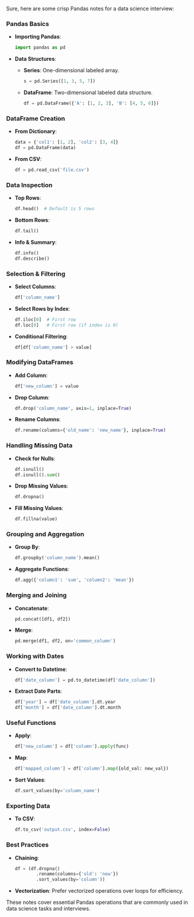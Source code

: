 
Sure, here are some crisp Pandas notes for a data science interview:

### Pandas Basics

- **Importing Pandas**:
  ```python
  import pandas as pd
  ```

- **Data Structures**:
  - **Series**: One-dimensional labeled array.
    ```python
    s = pd.Series([1, 3, 5, 7])
    ```
  - **DataFrame**: Two-dimensional labeled data structure.
    ```python
    df = pd.DataFrame({'A': [1, 2, 3], 'B': [4, 5, 6]})
    ```

### DataFrame Creation

- **From Dictionary**:
  ```python
  data = {'col1': [1, 2], 'col2': [3, 4]}
  df = pd.DataFrame(data)
  ```

- **From CSV**:
  ```python
  df = pd.read_csv('file.csv')
  ```

### Data Inspection

- **Top Rows**:
  ```python
  df.head()  # Default is 5 rows
  ```

- **Bottom Rows**:
  ```python
  df.tail()
  ```

- **Info & Summary**:
  ```python
  df.info()
  df.describe()
  ```

### Selection & Filtering

- **Select Columns**:
  ```python
  df['column_name']
  ```

- **Select Rows by Index**:
  ```python
  df.iloc[0]  # First row
  df.loc[0]   # First row (if index is 0)
  ```

- **Conditional Filtering**:
  ```python
  df[df['column_name'] > value]
  ```

### Modifying DataFrames

- **Add Column**:
  ```python
  df['new_column'] = value
  ```

- **Drop Column**:
  ```python
  df.drop('column_name', axis=1, inplace=True)
  ```

- **Rename Columns**:
  ```python
  df.rename(columns={'old_name': 'new_name'}, inplace=True)
  ```

### Handling Missing Data

- **Check for Nulls**:
  ```python
  df.isnull()
  df.isnull().sum()
  ```

- **Drop Missing Values**:
  ```python
  df.dropna()
  ```

- **Fill Missing Values**:
  ```python
  df.fillna(value)
  ```

### Grouping and Aggregation

- **Group By**:
  ```python
  df.groupby('column_name').mean()
  ```

- **Aggregate Functions**:
  ```python
  df.agg({'column1': 'sum', 'column2': 'mean'})
  ```

### Merging and Joining

- **Concatenate**:
  ```python
  pd.concat([df1, df2])
  ```

- **Merge**:
  ```python
  pd.merge(df1, df2, on='common_column')
  ```

### Working with Dates

- **Convert to Datetime**:
  ```python
  df['date_column'] = pd.to_datetime(df['date_column'])
  ```

- **Extract Date Parts**:
  ```python
  df['year'] = df['date_column'].dt.year
  df['month'] = df['date_column'].dt.month
  ```

### Useful Functions

- **Apply**:
  ```python
  df['new_column'] = df['column'].apply(func)
  ```

- **Map**:
  ```python
  df['mapped_column'] = df['column'].map({old_val: new_val})
  ```

- **Sort Values**:
  ```python
  df.sort_values(by='column_name')
  ```

### Exporting Data

- **To CSV**:
  ```python
  df.to_csv('output.csv', index=False)
  ```

### Best Practices

- **Chaining**:
  ```python
  df = (df.dropna()
          .rename(columns={'old': 'new'})
          .sort_values(by='column'))
  ```

- **Vectorization**: Prefer vectorized operations over loops for efficiency.

These notes cover essential Pandas operations that are commonly used in data science tasks and interviews.
